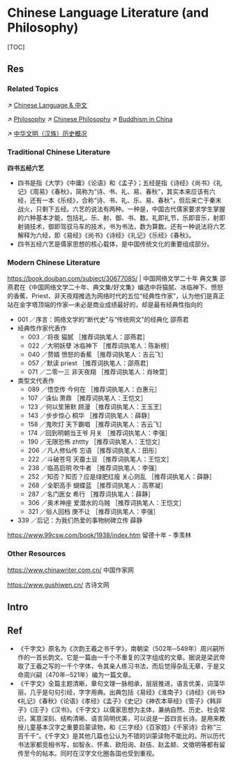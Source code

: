 # Chinese Language Literature (and Philosophy)

[TOC]



## Res
### Related Topics
↗ [Chinese Language & 中文](../../🌐%20Language%20Learning%20&%20Second%20Language%20Acquisition/🇨🇳%20Chinese%20Language%20&%20中文/Chinese%20Language%20&%20中文.md)

↗ [Philosophy](../../../../♂%20Philosophy/Philosophy.md)
↗ [Chinese Philosophy](../../../../♂%20Philosophy/Philosophy%20by%20Chronology/Classical%20Philosophy/Chinese%20Philosophy/Chinese%20Philosophy.md)
↗ [Buddhism in China](../../../../♂%20Philosophy/Philosophy%20by%20Chronology/Classical%20Philosophy/Chinese%20Philosophy/Chinese%20Philosophy%20History%20&%20Major%20Philosophical%20Thoughts/Buddhism%20in%20China.md)

↗ [中华文明（汉族）历史概况](../../../../🌏%20Politics%20&%20Demography/Countries%20Overview/Asia/China%20🇨🇳/中华文明（汉族）历史概况/中华文明（汉族）历史概况.md)


### Traditional Chinese Literature
**四书五经六艺**
- 四书是指《大学》《中庸》《论语》和《孟子》；五经是指《诗经》《尚书》《礼记》《周易》《春秋》，简称为“诗、书、礼、易、春秋”，其实本来应该有六经，还有一本《乐经》，合称“诗、书、礼、乐、易、春秋”，但后来亡于秦末战火，只剩下五经。六艺的说法有两种。一种是，中国古代儒家要求学生掌握的六种基本才能，包括礼、乐、射、御、书、数。礼即礼节，乐即音乐，射即射骑技术，御即驾驭马车的技术，书为书法，数为算数。还有一种说法将六艺解释为六经，即《易经》《尚书》《诗经》《礼记》《乐经》《春秋》。
- 四书五经六艺是儒家思想的核心载体，是中国传统文化的重要组成部分。


### Modern Chinese Literature
https://book.douban.com/subject/30677085/ | 中国网络文学二十年 典文集
邵燕君在《中国网络文学二十年、典文集/好文集》编选中将猫腻、冰临神下、愤怒的香蕉、Priest、非天夜翔推选为网络时代的五位“经典性作家”，认为他们是真正站在金字塔顶端的作家—未必是商业成绩最好的，却是最有经典性指向的
- 001 ／序言：网络文学的“断代史”与“传统网文”的经典化 邵燕君
- 经典性作家代表作
	- 003 ／将夜 猫腻  ［推荐词执笔人：邵燕君］  
	- 022 ／大明妖孽 冰临神下  ［推荐词执笔人：陈新榜］  
	- 040 ／赘婿 愤怒的香蕉  ［推荐词执笔人：吉云飞］  
	- 057 ／默读 priest  ［推荐词执笔人：邵燕君］  
	- 071 ／二零一三 非天夜翔  ［推荐词执笔人：肖映萱］  
- 类型文代表作
	- 089 ／悟空传 今何在  ［推荐词执笔人：白惠元］  
	- 107 ／诛仙 萧鼎  ［推荐词执笔人：王恺文］  
	- 123 ／何以笙箫默 顾漫  ［推荐词执笔人：王玉玊］  
	- 143 ／步步惊心 桐华  ［推荐词执笔人：薛静］  
	- 158 ／鬼吹灯 天下霸唱  ［推荐词执笔人：吉云飞］  
	- 174 ／回到明朝当王爷 月关  ［推荐词执笔人：李强］  
	- 190 ／无限恐怖 zhttty  ［推荐词执笔人：王恺文］  
	- 206 ／凡人修仙传 忘语  ［推荐词执笔人：田彤］  
	- 222 ／斗破苍穹 天蚕土豆  ［推荐词执笔人：王恺文］  
	- 238 ／临高启明 吹牛者  ［推荐词执笔人：李强］  
	- 252 ／知否？知否？应是绿肥红瘦 关心则乱  ［推荐词执笔人：薛静］  
	- 268 ／全职高手 蝴蝶蓝  ［推荐词执笔人：高寒凝］  
	- 287 ／名门医女 希行  ［推荐词执笔人：薛静］  
	- 306 ／奥术神座 爱潜水的乌贼  ［推荐词执笔人：王恺文］  
	- 321 ／俗人回档 庚不让  ［推荐词执笔人：李强］  
- 339 ／后记：为我们热爱的事物树碑立传 薛静

https://www.99csw.com/book/1938/index.htm
留德十年 - 季羡林


### Other Resources
https://www.chinawriter.com.cn/
中国作家网

https://www.gushiwen.cn/
古诗文网



## Intro



## Ref
[四书五经六艺 | 百度百科]: https://baike.baidu.com/item/%E5%9B%9B%E4%B9%A6%E4%BA%94%E7%BB%8F%E5%85%AD%E8%89%BA/1238889

[千字文 | wikipedia]: https://zh.wikipedia.org/wiki/%E5%8D%83%E5%AD%97%E6%96%87
- 《千字文》原名为《次韵王羲之书千字》，南朝梁（502年─549年）周兴嗣所作的一首长韵文。它是一篇由一千个不重复的汉字组成的文章。据说是梁武帝取了王羲之写的一千个字体，令其亲人练习书法，而后觉得杂乱无章，于是又命周兴嗣（470年─521年）编为一篇文章。
- 《千字文》全篇主题清晰，章句文理一脉相承，层层推进，语言优美，词藻华丽，几乎是句句引经，字字用典。出典包括《易经》《淮南子》《诗经》《尚书》《礼记》《春秋》《论语》《孝经》《孟子》《史记》《神农本草经》《管子》《韩非子》《庄子》《汉书》。《千字文》以儒家思想为主体，兼纳自然、历史、社会常识，寓意深刻、结构清晰、语言简明优美，可以说是一首四言长诗。是用来教授儿童基本汉字之重要启蒙读物，和《三字经》《百家姓》《千家诗》合称“三百千千”。《千字文》是其他几篇也公认为不错的训蒙读物不能比的。所以历代书法家都竞相书写，如智永、怀素、欧阳询、赵佶、赵孟𫖯、文徵明等都有留传至今的帖本。同时在汉字文化圈各国也受到重视。
